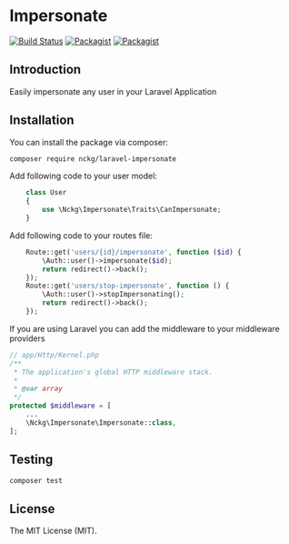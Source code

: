 # Impersonate
[![Build Status](https://travis-ci.org/nckg/laravel-impersonate.svg?branch=master)](https://travis-ci.org/nckg/laravel-impersonate) [![Packagist](https://img.shields.io/packagist/v/nckg/laravel-impersonate.svg?maxAge=2592000?style=flat-square)](https://github.com/nckg/laravel-impersonate) [![Packagist](https://img.shields.io/packagist/dt/nckg/laravel-impersonate.svg?maxAge=2592000?style=flat-square)](https://github.com/nckg/laravel-impersonate)

## Introduction

Easily impersonate any user in your Laravel Application

## Installation

You can install the package via composer:

``` bash
composer require nckg/laravel-impersonate
```
Add following code to your user model:
```php
    class User 
    {
        use \Nckg\Impersonate\Traits\CanImpersonate;
    }
```

Add following code to your routes file:
```php
    Route::get('users/{id}/impersonate', function ($id) {
        \Auth::user()->impersonate($id);
        return redirect()->back();
    });
    Route::get('users/stop-impersonate', function () {
        \Auth::user()->stopImpersonating();
        return redirect()->back();
    });
```

If you are using Laravel you can add the middleware to your middleware providers

```php
// app/Http/Kernel.php
/**
 * The application's global HTTP middleware stack.
 *
 * @var array
 */
protected $middleware = [
    ...
    \Nckg\Impersonate\Impersonate::class,
];
```

## Testing

``` bash
composer test
```

## License

The MIT License (MIT).
